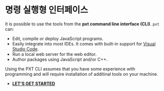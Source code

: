 # 명령 실행형 인터페이스

It is possible to use the tools from the **pxt command line interface (CLI)**. `pxt` can:

* Edit, compile or deploy JavaScript programs.
* Easily integrate into most IDEs. It comes with built-in support for [Visual Studio Code](/code).
* Run a local web server for the web editor.
* Author packages using JavaScript and/or C++.

Using the PXT CLI assumes that you have some experience with programming and will require installation of additinal tools on your machine.

* **[LET'S GET STARTED](https://makecode.com/cli)**